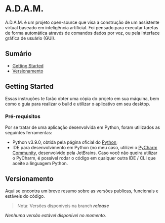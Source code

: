 #	A.D.A.M.

A.D.A.M. é um projeto open-source que visa a construção de um assistente virtual baseado em inteligência artificial. Foi pensado para executar tarefas de forma automática através de comandos dados por voz, ou pela interface gráfica de usuário (GUI).

## Sumário
  - [Getting Started](#getting-started)
  - [Versionamento](versionamento)

## Getting Started

Essas instruções te farão obter uma cópia do projeto em sua máquina, bem como o guia para realizar o build e utilizar o aplicativo em seu desktop.

### Pré-requisitos

Por se tratar de uma aplicação desenvolvida em Python, foram utilizados as seguintes ferramentas:
  - Python v3.9.0, obtida pela página oficial do [Python](https://www.python.org/downloads/);
  - IDE para desenvolvimento em Python (no meu caso, utilizei o [PyCharm Community](https://www.jetbrains.com/pt-br/pycharm/download/), desenvolvido pela JetBrains.
Caso você não queira utilizar o PyCharm, é possível rodar o código em qualquer outra IDE / CLI que aceite a linguagem Python.


## Versionamento

Aqui se encontra um breve resumo sobre as versões publicas, funcionais e estáveis do código.

  > Nota: Versões disponíveis na branch **_release_**

_Nenhuma versão estável disponível no momento._